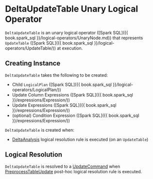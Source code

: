 # DeltaUpdateTable Unary Logical Operator

`DeltaUpdateTable` is an unary logical operator ([Spark SQL]({{ book.spark_sql }}/logical-operators/UnaryNode.md)) that represents `UpdateTable` ([Spark SQL]({{ book.spark_sql }}/logical-operators/UpdateTable/)) at execution.

## Creating Instance

`DeltaUpdateTable` takes the following to be created:

* <span id="child"> Child `LogicalPlan` ([Spark SQL]({{ book.spark_sql }}/logical-operators/LogicalPlan/))
* <span id="updateColumns"> Update Column Expressions ([Spark SQL]({{ book.spark_sql }}/expressions/Expression/))
* <span id="updateExpressions"> Update Expressions ([Spark SQL]({{ book.spark_sql }}/expressions/Expression/))
* <span id="condition"> (optional) Condition Expression ([Spark SQL]({{ book.spark_sql }}/expressions/Expression/))

`DeltaUpdateTable` is created when:

* [DeltaAnalysis](../../DeltaAnalysis.md) logical resolution rule is executed (on an `UpdateTable`)

## Logical Resolution

`DeltaUpdateTable` is resolved to a [UpdateCommand](UpdateCommand.md) when [PreprocessTableUpdate](../../PreprocessTableUpdate.md) post-hoc logical resolution rule is executed.
